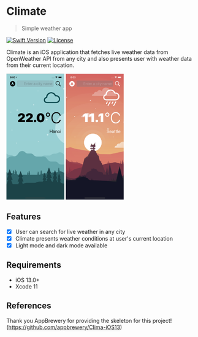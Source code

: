# Climate
> Simple weather app

[![Swift Version][swift-image]][swift-url]
[![License][license-image]][license-url]

Climate is an iOS application that fetches live weather data from OpenWeather API from any city and also presents user with weather data from their current location.

<img src="/Documentation/screenshotLightMode.png" width="30%"> <img src="/Documentation/screenshotDarkMode.png" width="30%">

## Features

- [x] User can search for live weather in any city
- [x] Climate presents weather conditions at user's current location
- [x] Light mode and dark mode available

## Requirements

- iOS 13.0+
- Xcode 11

## References

Thank you AppBrewery for providing the skeleton for this project! (https://github.com/appbrewery/Clima-iOS13) 

[swift-image]:https://img.shields.io/badge/swift-5.0-orange.svg
[swift-url]: https://swift.org/
[license-image]: https://img.shields.io/badge/License-MIT-blue.svg
[license-url]: LICENSE
[travis-image]: https://img.shields.io/travis/dbader/node-datadog-metrics/master.svg?style=flat-square
[travis-url]: https://travis-ci.org/dbader/node-datadog-metrics
[codebeat-image]: https://codebeat.co/badges/c19b47ea-2f9d-45df-8458-b2d952fe9dad
[codebeat-url]: https://codebeat.co/projects/github-com-vsouza-awesomeios-com
